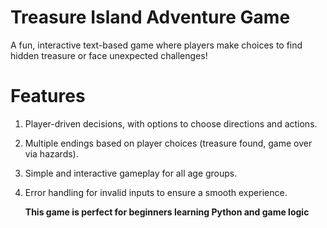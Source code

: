 # Treasure Island Adventure Game
A fun, interactive text-based game where players make choices to find hidden treasure or face unexpected challenges!

# Features
1. Player-driven decisions, with options to choose directions and actions.
2. Multiple endings based on player choices (treasure found, game over via hazards).
3. Simple and interactive gameplay for all age groups.
4. Error handling for invalid inputs to ensure a smooth experience.

   **This game is perfect for beginners learning Python and game logic**

